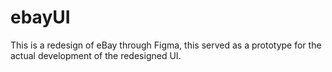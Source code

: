 # ebayUI
This is a redesign of eBay through Figma, this served as a prototype for the actual development of the redesigned UI.
